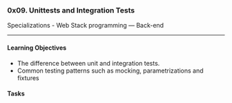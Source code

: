 ### 0x09. Unittests and Integration Tests
Specializations - Web Stack programming ― Back-end
___

#### Learning Objectives

- The difference between unit and integration tests.
- Common testing patterns such as mocking, parametrizations and fixtures

#### Tasks
